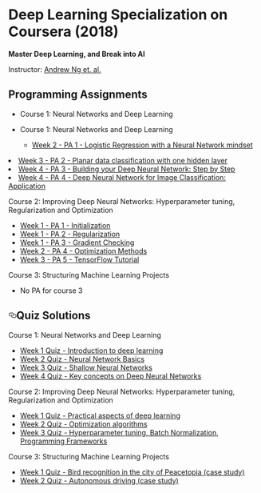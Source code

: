

  
# Deep Learning Specialization on Coursera (2018)

**Master Deep Learning, and Break into AI**

Instructor: [Andrew Ng et. al.](http://www.andrewng.org/)

## Programming Assignments
  
- Course 1: Neural Networks and Deep Learning</p>

- Course 1: Neural Networks and Deep Learning

  - [Week 2 - PA 1 - Logistic Regression with a Neural Network mindset](href="https://github.com/kehsan/Deep-Learning-and-Neural-Networks/blob/master/Neural%20Networks%20and%20Deep%20Learning/Logistic%2BRegression%2Bwith%2Ba%2BNeural%2BNetwork%2Bmindset%2Bv5.ipynb")
  
<li><a href="https://github.com/kehsan/Deep-Learning-and-Neural-Networks/blob/master/Neural%20Networks%20and%20Deep%20Learning/Planar%2Bdata%2Bclassification%2Bwith%2Bone%2Bhidden%2Blayer%2Bv5.ipynb"> Week 3 - PA 2 - Planar data classification with one hidden layer </a></li>

<li><a href="https://github.com/kehsan/Deep-Learning-and-Neural-Networks/blob/master/Neural%20Networks%20and%20Deep%20Learning/Building%2Byour%2BDeep%2BNeural%2BNetwork%2B-%2BStep%2Bby%2BStep%2Bv8.ipynb"> Week 4 - PA 3 - Building your Deep Neural Network: Step by Step </a></li>

<li><a href="https://github.com/kehsan/Deep-Learning-and-Neural-Networks/blob/master/Neural%20Networks%20and%20Deep%20Learning/Deep%2BNeural%2BNetwork%2B-%2BApplication%2Bv8.ipynb"> Week 4 - PA 4 - Deep Neural Network for Image Classification: Application </a></li>
</ul>



<p>Course 2: Improving Deep Neural Networks: Hyperparameter tuning, Regularization and Optimization</p>
<ul>
<li><a href="https://github.com/kehsan/Deep-Learning-and-Neural-Networks/blob/master/Improving%20Deep%20Neural%20Networks%20Hyperparameter%20tuning-%20Regularization%20and%20Optimization/Initialization.ipynb">Week 1 - PA 1 - Initialization</a></li>
<li><a href="https://github.com/kehsan/Deep-Learning-and-Neural-Networks/blob/master/Improving%20Deep%20Neural%20Networks%20Hyperparameter%20tuning-%20Regularization%20and%20Optimization/Regularization%2B-%2Bv2.ipynb">Week 1 - PA 2 - Regularization</a></li>
<li><a href="https://github.com/kehsan/Deep-Learning-and-Neural-Networks/blob/master/Improving%20Deep%20Neural%20Networks%20Hyperparameter%20tuning-%20Regularization%20and%20Optimization/Gradient%2BChecking%2Bv1%20.ipynb">Week 1 - PA 3 - Gradient Checking</a></li>
<li><a href="https://github.com/kehsan/Deep-Learning-and-Neural-Networks/blob/master/Improving%20Deep%20Neural%20Networks%20Hyperparameter%20tuning-%20Regularization%20and%20Optimization/Optimization%2Bmethods.ipynb">Week 2 - PA 4 - Optimization Methods</a></li>
<li><a href="https://github.com/kehsan/Deep-Learning-and-Neural-Networks/blob/master/Improving%20Deep%20Neural%20Networks%20Hyperparameter%20tuning-%20Regularization%20and%20Optimization/Tensorflow%2BTutorial.ipynb">Week 3 - PA 5 - TensorFlow Tutorial</a></li>
</ul>
</li>

<p>Course 3: Structuring Machine Learning Projects</p>
<ul>
<li>No PA for course 3</li>
</ul>

<h2><a id="user-content-quiz-solutions" class="anchor" aria-hidden="true" href="#quiz-solutions"><svg class="octicon octicon-link" viewBox="0 0 16 16" version="1.1" width="16" height="16" aria-hidden="true"><path fill-rule="evenodd" d="M4 9h1v1H4c-1.5 0-3-1.69-3-3.5S2.55 3 4 3h4c1.45 0 3 1.69 3 3.5 0 1.41-.91 2.72-2 3.25V8.59c.58-.45 1-1.27 1-2.09C10 5.22 8.98 4 8 4H4c-.98 0-2 1.22-2 2.5S3 9 4 9zm9-3h-1v1h1c1 0 2 1.22 2 2.5S13.98 12 13 12H9c-.98 0-2-1.22-2-2.5 0-.83.42-1.64 1-2.09V6.25c-1.09.53-2 1.84-2 3.25C6 11.31 7.55 13 9 13h4c1.45 0 3-1.69 3-3.5S14.5 6 13 6z"></path></svg></a>Quiz Solutions</h2>

<p>Course 1: Neural Networks and Deep Learning</p>
<ul>
<li><a href="https://github.com/kehsan/Deep-Learning-and-Neural-Networks/blob/master/Neural%20Networks%20and%20Deep%20Learning/Week%201%20Quiz%20-%20Introduction%20to%20deep%20learning.md.txt">Week 1 Quiz - Introduction to deep learning</a></li>
<li><a href="https://github.com/kehsan/Deep-Learning-and-Neural-Networks/blob/master/Neural%20Networks%20and%20Deep%20Learning/Week%202%20Quiz%20-%20Neural%20Network%20Basics.md.txt">Week 2 Quiz - Neural Network Basics</a></li>
<li><a href="https://github.com/kehsan/Deep-Learning-and-Neural-Networks/blob/master/Neural%20Networks%20and%20Deep%20Learning/Week%203%20Quiz%20-%20Shallow%20Neural%20Networks.md.txt">Week 3 Quiz - Shallow Neural Networks</a></li>
<li><a href="https://github.com/kehsan/Deep-Learning-and-Neural-Networks/blob/master/Neural%20Networks%20and%20Deep%20Learning/Week%204%20Quiz%20-%20Key%20concepts%20on%20Deep%20Neural%20Networks.md.txt">Week 4 Quiz - Key concepts on Deep Neural Networks</a></li>
</ul>
</li>

<p>Course 2: Improving Deep Neural Networks: Hyperparameter tuning, Regularization and Optimization</p>

  - [Week 1 Quiz - Practical aspects of deep learning](https://github.com/kehsan/Deep-Learning-and-Neural-Networks/blob/master/Improving%20Deep%20Neural%20Networks%20Hyperparameter%20tuning-%20Regularization%20and%20Optimization/Course2-Week1-quiz.pdf)
  - [Week 2 Quiz - Optimization algorithms](https://github.com/kehsan/Deep-Learning-and-Neural-Networks/blob/master/Improving%20Deep%20Neural%20Networks%20Hyperparameter%20tuning-%20Regularization%20and%20Optimization/course2%20week2%20quiz.pdf)
  - [Week 3 Quiz - Hyperparameter tuning, Batch Normalization, Programming Frameworks](https://github.com/kehsan/Deep-Learning-and-Neural-Networks/blob/master/Improving%20Deep%20Neural%20Networks%20Hyperparameter%20tuning-%20Regularization%20and%20Optimization/course2%20week3%20quiz.pdf)

<p>Course 3: Structuring Machine Learning Projects</p>
<ul>
<li><a href="https://github.com/kehsan/Deep-Learning-and-Neural-Networks/blob/master/Structuring%20Machine%20Learning%20Projects/course3%20week1%20quiz.pdf">Week 1 Quiz - Bird recognition in the city of Peacetopia (case study)</a></li>
<li><a href="https://github.com/kehsan/Deep-Learning-and-Neural-Networks/blob/master/Structuring%20Machine%20Learning%20Projects/course3%20week2%20quiz.pdf">Week 2 Quiz - Autonomous driving (case study)</a></li>
</ul>
</li>
</ul>
  

  
